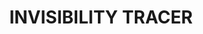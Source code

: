 ---
title: INVISIBILITY TRACER
permalink: invisibility-tracer
layout: invisibility-tracer
ref: invisibility-tracer
lang: en
---
